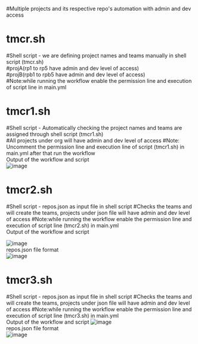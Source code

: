 #Multiple projects and its respective repo's automation with admin and dev access  
# tmcr.sh  
#Shell script - we are defining project names and teams manually in shell script (tmcr.sh)  
#projA(rp1 to rp5 have admin and dev level of access)  
#projB(rpb1 to rpb5 have admin and dev level of access)  
#Note:while running the workflow enable the permission line and execution of script line in main.yml

# tmcr1.sh
#Shell script - Automatically checking the  project names and teams are assigned through shell script (tmcr1.sh)  
#All projects under org will have admin and dev level of access
#Note: Uncomment the permission line and execution line of script (tmcr1.sh) in main.yml after that run the workflow  
Output of the workflow and script  
![image](https://github.com/RafiCisco/Projects/assets/33840574/bc84208e-b32e-4ade-879f-3cf82e90ebb4)

# tmcr2.sh
#Shell script - repos.json as input file in shell script
#Checks the teams and will create the teams,  projects under json file will have admin and dev level of access
#Note:while running the workflow enable the permission line and execution of script line (tmcr2.sh) in main.yml  
Output of the workflow and script

![image](https://github.com/RafiCisco/Projects/assets/33840574/74fa9ae5-59da-4706-96f9-a8ee8c868e04)  
repos.json file format  
![image](https://github.com/RafiCisco/Projects/assets/33840574/658ebf28-e9ce-48ab-93dd-e7cdfe9ee2da)  

# tmcr3.sh
#Shell script - repos.json as input file in shell script
#Checks the teams and will create the teams,  projects under json file will have admin and dev level of access
#Note:while running the workflow enable the permission line and execution of script line (tmcr3.sh) in main.yml  
Output of the workflow and script
![image](https://github.com/RafiCisco/Projects/assets/33840574/6cf4ec28-46ab-4faf-a5d4-a2bfb8447c72)  
repos.json file format  
![image](https://github.com/RafiCisco/Projects/assets/33840574/397c8866-4b9f-4bdc-a3df-b71d4ae8ec4f)

